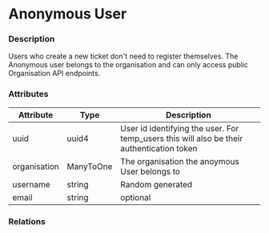 # Anonymous User

### Description

Users who create a new ticket don't need to register themselves. The Anonymous user belongs to the organisation and can only access public Organisation API endpoints.&#x20;

### Attributes

| Attribute    | Type      | Description                                                                                |
| ------------ | --------- | ------------------------------------------------------------------------------------------ |
| uuid         | uuid4     | User id identifying the user. For temp\_users this will also be their authentication token |
| organisation | ManyToOne | The organisation the anoymous User belongs to                                              |
| username     | string    | Random generated                                                                           |
| email        | string    | optional                                                                                   |

### Relations
